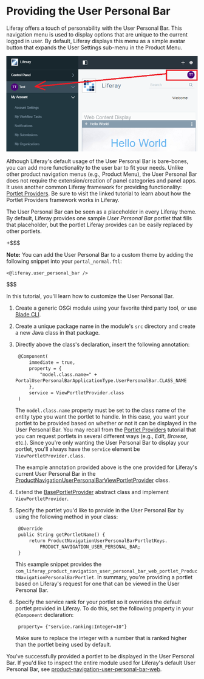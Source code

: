 # Providing the User Personal Bar

Liferay offers a touch of personability with the User Personal Bar. This
navigation menu is used to display options that are unique to the current logged
in user. By default, Liferay displays this menu as a simple avatar button that
expands the User Settings sub-menu in the Product Menu.

![Figure 1: By default, the User Personal Bar contains the signed-in user's avatar, which navigates to the Product Menu when selected.](../../images/user-personal-bar.png)

Although Liferay's default usage of the User Personal Bar is bare-bones, you can
add more functionality to the user bar to fit your needs. Unlike other product
navigation menus (e.g., Product Menu), the User Personal Bar does not require
the extension/creation of panel categories and panel apps. It uses another
common Liferay framework for providing functionality:
[Portlet Providers](https://dev.liferay.com/develop/tutorials/-/knowledge_base/7-0/providing-portlets-to-manage-requests).
Be sure to visit the linked tutorial to learn about how the Portlet Providers
framework works in Liferay.

The User Personal Bar can be seen as a placeholder in every Liferay theme. By
default, Liferay provides one sample *User Personal Bar* portlet that fills that
placeholder, but the portlet Liferay provides can be easily replaced by other
portlets.

+$$$

**Note:** You can add the User Personal Bar to a custom theme by adding the
following snippet into your `portal_normal.ftl`:

    <@liferay.user_personal_bar />

$$$

In this tutorial, you'll learn how to customize the User Personal Bar.

1. Create a generic OSGi module using your favorite third party tool, or use
   [Blade CLI](/develop/tutorials/-/knowledge_base/7-0/blade-cli). 

2. Create a unique package name in the module's `src` directory and create a
   new Java class in that package.

3. Directly above the class's declaration, insert the following annotation:

        @Component(
            immediate = true,
            property = {
                "model.class.name=" + PortalUserPersonalBarApplicationType.UserPersonalBar.CLASS_NAME
            },
            service = ViewPortletProvider.class
        )

    The `model.class.name` property must be set to the class name of the entity
    type you want the portlet to handle. In this case, you want your portlet to
    be provided based on whether or not it can be displayed in the User Personal
    Bar. You may recall from the
    [Portlet Providers](https://dev.liferay.com/develop/tutorials/-/knowledge_base/7-0/providing-portlets-to-manage-requests)
    tutorial that you can request portlets in several different ways (e.g.,
    *Edit*, *Browse*, etc.). Since you're only wanting the User Personal Bar to
    display your portlet, you'll always have the `service` element be
    `ViewPortletProvider.class`.

    The example annotation provided above is the one provided for Liferay's
    current User Personal Bar in the
    [ProductNavigationUserPersonalBarViewPortletProvider](https://github.com/liferay/liferay-portal/blob/master/modules/apps/web-experience/product-navigation/product-navigation-user-personal-bar-web/src/main/java/com/liferay/product/navigation/user/personal/bar/web/portlet/ProductNavigationUserPersonalBarViewPortletProvider.java)
    class.

4. Extend the
   [BasePortletProvider](https://github.com/liferay/liferay-portal/blob/master/portal-kernel/src/com/liferay/portal/kernel/portlet/BasePortletProvider.java)
   abstract class and implement `ViewPortletProvider`.

5. Specify the portlet you'd like to provide in the User Personal Bar by using
   the following method in your class:

        @Override
        public String getPortletName() {
            return ProductNavigationUserPersonalBarPortletKeys.
                PRODUCT_NAVIGATION_USER_PERSONAL_BAR;
        }

    This example snippet provides the
    `com_liferay_product_navigation_user_personal_bar_web_portlet_ProductNavigationPersonalBarPortlet`.
    In summary, you're providing a portlet based on Liferay's request for one
    that can be viewed in the User Personal Bar.

6. Specify the service rank for your portlet so it overrides the default
   portlet provided in Liferay. To do this, set the following property in your
   `@Component` declaration:

        property= {"service.ranking:Integer=10"}

    Make sure to replace the integer with a number that is ranked higher than
    the portlet being used by default. 

You've successfully provided a portlet to be displayed in the User Personal Bar.
If you'd like to inspect the entire module used for Liferay's default User
Personal Bar, see
[product-navigation-user-personal-bar-web](https://github.com/liferay/liferay-portal/tree/master/modules/apps/web-experience/product-navigation/product-navigation-user-personal-bar-web).
